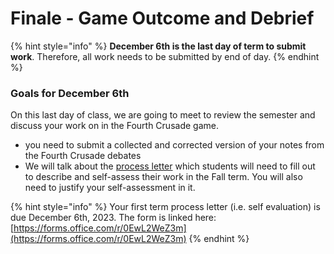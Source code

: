 # Finale - Game Outcome and Debrief

{% hint style="info" %}
**December 6th is the last day of term to submit work**. Therefore, all work needs to be submitted by end of day.&#x20;
{% endhint %}

### Goals for December 6th

On this last day of class, we are going to meet to review the semester and discuss your work on in the Fourth Crusade game.&#x20;

* you need to submit a collected and corrected version of your notes from the Fourth Crusade debates
* We will talk about the [process letter](../course-info/syllabus/coursework/process-letters.md) which students will need to fill out to describe and self-assess their work in the Fall term. You will also need to justify your self-assessment in it.&#x20;

{% hint style="info" %}
Your first term process letter (i.e. self evaluation) is due December 6th, 2023. The form is linked here: [https://forms.office.com/r/0EwL2WeZ3m](https://forms.office.com/r/0EwL2WeZ3m)
{% endhint %}

